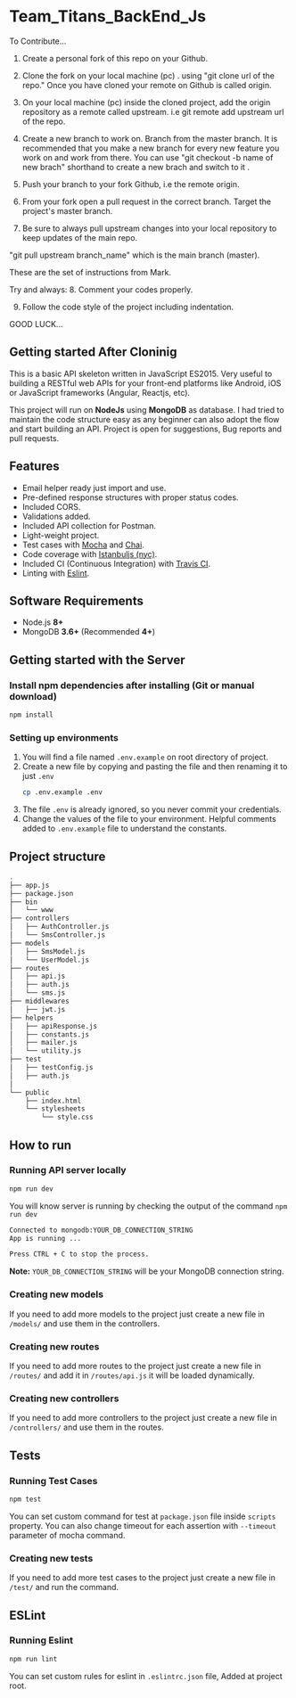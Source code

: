 # Team_Titans_BackEnd_Js

To Contribute...

1. Create a personal fork of this repo on your Github.

2. Clone the fork on your local machine (pc) .
	using "git clone url of the repo."
 Once you have cloned your remote on Github is called origin.

3. On your local machine (pc) inside the cloned 	  project, add the origin repository as a remote called upstream.
i.e git remote add upstream url of the repo.

4. Create a new branch to work on. Branch from the master branch. It is recommended that you make a new branch for every new feature you work on and work from there.
You can use "git checkout -b name of new brach" shorthand to create a new brach and switch to it .

5. Push your branch to your fork Github, i.e the remote origin.

6. From your fork open a pull request in the correct branch. Target the project's master branch.

7. Be sure to always pull upstream changes into your local repository to keep updates of the main repo.

"git pull upstream branch_name" which is the main branch (master).
  

  These are the set of instructions from Mark.

  Try and always:
8. Comment your codes properly.

9. Follow the code style of the project including indentation.

GOOD LUCK... 


## Getting started After Cloninig


This is a basic API skeleton written in JavaScript ES2015. Very useful to building a RESTful web APIs for your front-end platforms like Android, iOS or JavaScript frameworks (Angular, Reactjs, etc).

This project will run on **NodeJs** using **MongoDB** as database. I had tried to maintain the code structure easy as any beginner can also adopt the flow and start building an API. Project is open for suggestions, Bug reports and pull requests. 

## Features

-   Email helper ready just import and use.
-   Pre-defined response structures with proper status codes.
-   Included CORS.
-   Validations added.
-   Included API collection for Postman.
-   Light-weight project.
-   Test cases with [Mocha](https://mochajs.org/) and [Chai](https://www.chaijs.com/).
-   Code coverage with [Istanbuljs (nyc)](https://istanbul.js.org/).
-   Included CI (Continuous Integration) with [Travis CI](https://travis-ci.org).
-   Linting with [Eslint](https://eslint.org/).

## Software Requirements

-   Node.js **8+**
-   MongoDB **3.6+** (Recommended **4+**)

## Getting started with the Server

### Install npm dependencies after installing (Git or manual download)

```bash
npm install
```

### Setting up environments

1.  You will find a file named `.env.example` on root directory of project.
2.  Create a new file by copying and pasting the file and then renaming it to just `.env`
    ```bash
    cp .env.example .env
    ```
3.  The file `.env` is already ignored, so you never commit your credentials.
4.  Change the values of the file to your environment. Helpful comments added to `.env.example` file to understand the constants.
## Project  structure
```sh
.
├── app.js
├── package.json
├── bin
│   └── www
├── controllers
│   ├── AuthController.js
│   └── SmsController.js
├── models
│   ├── SmsModel.js
│   └── UserModel.js
├── routes
│   ├── api.js
│   ├── auth.js
│   └── sms.js
├── middlewares
│   ├── jwt.js
├── helpers
│   ├── apiResponse.js
│   ├── constants.js
│   ├── mailer.js
│   └── utility.js
├── test
│   ├── testConfig.js
│   ├── auth.js
│  
└── public
    ├── index.html
    └── stylesheets
        └── style.css
```
## How to run

### Running  API server locally

```bash
npm run dev
```

You will know server is running by checking the output of the command `npm run dev`

```bash
Connected to mongodb:YOUR_DB_CONNECTION_STRING
App is running ...

Press CTRL + C to stop the process.
```
**Note:**  `YOUR_DB_CONNECTION_STRING` will be your MongoDB connection string.

### Creating new models

If you need to add more models to the project just create a new file in `/models/` and use them in the controllers.

### Creating new routes

If you need to add more routes to the project just create a new file in `/routes/` and add it in `/routes/api.js` it will be loaded dynamically.

### Creating new controllers

If you need to add more controllers to the project just create a new file in `/controllers/` and use them in the routes.

## Tests

### Running  Test Cases

```bash
npm test
```

You can set custom command for test at `package.json` file inside `scripts` property. You can also change timeout for each assertion with `--timeout` parameter of mocha command.

### Creating new tests

If you need to add more test cases to the project just create a new file in `/test/` and run the command.

## ESLint

### Running  Eslint

```bash
npm run lint
```

You can set custom rules for eslint in `.eslintrc.json` file, Added at project root.



